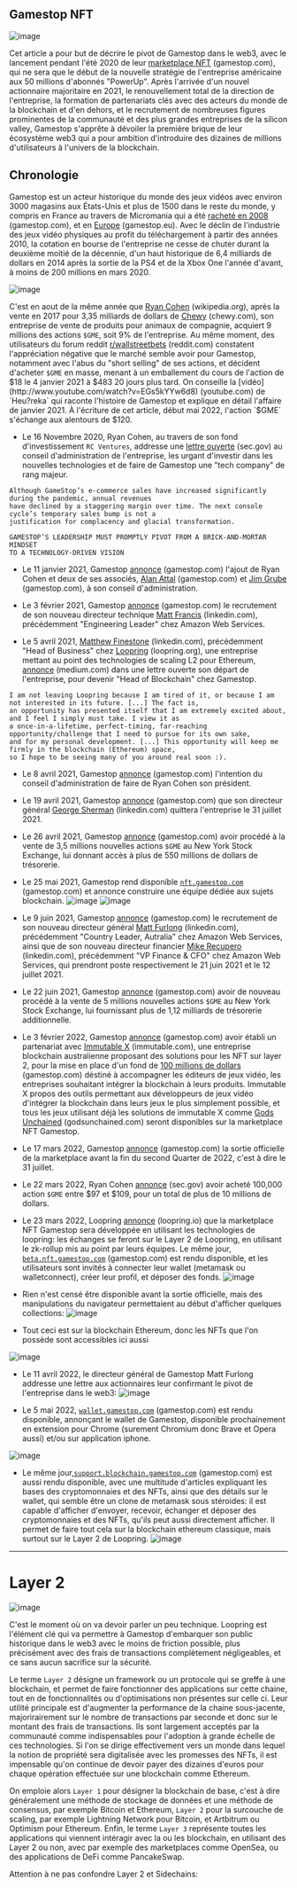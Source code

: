 ## Gamestop NFT
![image](https://miro.medium.com/max/1400/1*pFgkZ2x4VC1dlLxwHGo0Xw.png)

Cet article a pour but de décrire le pivot de Gamestop dans le web3, avec le lancement pendant l'été 2020 de leur [marketplace NFT](https://nft.gamestop.com/) (gamestop.com), 
qui ne sera que le début de la nouvelle stratégie de l'entreprise américaine aux 50 millions d'abonnés "PowerUp".
Après l'arrivée d'un nouvel actionnaire majoritaire en 2021, le renouvellement total de la direction de l'entreprise, 
la formation de partenariats clés avec des acteurs du monde de la blockchain et d'en dehors, et le recrutement 
de nombreuses figures prominentes de la communauté et des plus grandes entreprises de la silicon valley, 
Gamestop s'apprête à dévoiler la première brique de leur écosystème web3 qui a pour ambition d'introduire des dizaines 
de millions d'utilisateurs à l'univers de la blockchain.


## Chronologie

Gamestop est un acteur historique du monde des jeux vidéos avec environ 3000 magasins aux États-Unis et plus de 1500 dans
le reste du monde, y compris en France au travers de Micromania qui a été [racheté en 2008](https://news.gamestop.com/news-releases/news-release-details/gamestop-acquires-micromania-frances-leading-video-game-retailer) (gamestop.com),
et en [Europe](https://www.gamestop.eu/) (gamestop.eu). Avec le déclin de l'industrie des jeux vidéo physiques au profit
du téléchargement à partir des années 2010, la cotation en bourse de l'entreprise ne cesse de chuter durant la deuxième
moitié de la décennie, d'un haut historique de 6,4 milliards de dollars en 2014 après la sortie de la PS4 et de la 
Xbox One l'année d'avant, à moins de 200 millions en mars 2020.

![image](https://user-images.githubusercontent.com/105051534/167128840-6529b567-f9fa-42d9-9938-10f4e135650b.png)

C'est en aout de la même année que [Ryan Cohen](https://en.wikipedia.org/wiki/Ryan_Cohen) (wikipedia.org), après 
la vente en 2017 pour 3,35 milliards de dollars de [Chewy](https://www.chewy.com/) (chewy.com), son entreprise de vente de
produits pour animaux de compagnie, acquiert 9 millions des actions `$GME`, soit 9% de l'entreprise. Au même moment, 
des utilisateurs du forum reddit [r/wallstreetbets](https://www.reddit.com/r/wallstreetbets/) (reddit.com) constatent
l'appréciation négative que le marché semble avoir pour Gamestop, notamment avec l'abus du "short selling" de ses
actions, et décident d'acheter `$GME` en masse, menant à un emballement du cours de l'action de $18 le 4 janvier 2021 à
$483 20 jours plus tard. On conseille la [vidéo](http://www.youtube.com/watch?v=EGs5kYYw6d8) (youtube.com) 
de `Heu?reka` qui raconte l'histoire de Gamestop et explique en détail l'affaire de janvier 2021. À l'écriture de cet
article, début mai 2022, l'action `$GME` s'échange aux alentours de $120.

- Le 16 Novembre 2020, Ryan Cohen, au travers de son fond d'investissement `RC Ventures`, addresse une [lettre ouverte](https://www.sec.gov/Archives/edgar/data/1326380/000101359420000821/rc13da3-111620.pdf) (sec.gov)
au conseil d'administration de l'entreprise, les urgant d'investir dans les nouvelles technologies et de faire de 
Gamestop une "tech company" de rang majeur. 

```
Although GameStop’s e-commerce sales have increased significantly during the pandemic, annual revenues
have declined by a staggering margin over time. The next console cycle’s temporary sales bump is not a
justification for complacency and glacial transformation.

GAMESTOP’S LEADERSHIP MUST PROMPTLY PIVOT FROM A BRICK-AND-MORTAR MINDSET
TO A TECHNOLOGY-DRIVEN VISION
```

- Le 11 janvier 2021, Gamestop [annonce](https://news.gamestop.com/news-releases/news-release-details/gamestop-announces-additional-board-refreshment-accelerate) (gamestop.com)
l'ajout de Ryan Cohen et deux de ses associés, [Alan Attal](https://investor.gamestop.com/board-member/alan-attal) (gamestop.com)
et [Jim Grube](https://investor.gamestop.com/board-member/jim-grube) (gamestop.com), à son conseil d'administration.

- Le 3 février 2021, Gamestop [annonce](https://news.gamestop.com/news-releases/news-release-details/gamestop-appoints-chief-technology-officer) (gamestop.com)
le recrutement de son nouveau directeur technique [Matt Francis](https://www.linkedin.com/in/mattfrancis/) (linkedin.com),
précédemment "Engineering Leader" chez Amazon Web Services.

- Le 5 avril 2021, [Matthew Finestone](https://www.linkedin.com/in/matthew-finestone-7bb8ba51) (linkedin.com), précédemment
"Head of Business" chez [Loopring](https://loopring.org/#/) (loopring.org), une entreprise mettant au point des technologies 
de scaling L2 pour Ethereum, [annonce](https://matthewfinestone.medium.com/thank-you-loopring-16993766c200) (medium.com) 
dans une lettre ouverte son départ de l'entreprise, pour devenir "Head of Blockchain" chez Gamestop.

```
I am not leaving Loopring because I am tired of it, or because I am not interested in its future. [...] The fact is, 
an opportunity has presented itself that I am extremely excited about, and I feel I simply must take. I view it as 
a once-in-a-lifetime, perfect-timing, far-reaching opportunity/challenge that I need to pursue for its own sake, 
and for my personal development. [...] This opportunity will keep me firmly in the blockchain (Ethereum) space,
so I hope to be seeing many of you around real soon :).
```

- Le 8 avril 2021, Gamestop [annonce](https://news.gamestop.com/news-releases/news-release-details/gamestop-announces-slate-director-candidates-2021-annual-meeting) (gamestop.com)
l'intention du conseil d'administration de faire de Ryan Cohen son président.

- Le 19 avril 2021, Gamestop [annonce](https://news.gamestop.com/news-releases/news-release-details/gamestop-announces-chief-executive-officer-succession-plan) (gamestop.com)
que son directeur général [George Sherman](https://www.linkedin.com/in/georgesherman/) (linkedin.com) quittera l'entreprise le 31 juillet 2021.

- Le 26 avril 2021, Gamestop [annonce](https://news.gamestop.com/news-releases/news-release-details/gamestop-completes-market-equity-offering-program) (gamestop.com)
avoir procédé à la vente de 3,5 millions nouvelles actions `$GME` au New York Stock Exchange, lui donnant accès à plus de
550 millions de dollars de trésorerie.

- Le 25 mai 2021, Gamestop rend disponible [`nft.gamestop.com`](https://nft.gamestop.com/) (gamestop.com) et annonce
construire une équipe dédiée aux sujets blockchain.
![image](https://gmedd.com/wp-content/uploads/2021/05/gmenfts.png) ![image](https://gmedd.com/wp-content/uploads/2021/05/GMEnfts1-1.png)

- Le 9 juin 2021, Gamestop [annonce](https://news.gamestop.com/news-releases/news-release-details/gamestop-announces-appointments-chief-executive-officer-and) (gamestop.com)
le recrutement de son nouveau directeur général [Matt Furlong](https://www.linkedin.com/in/matt-furlong-/) (linkedin.com),
précédemment "Country Leader, Autralia" chez Amazon Web Services, ainsi que de son nouveau directeur financier 
[Mike Recupero](https://www.linkedin.com/in/mike-recupero-580741/) (linkedin.com), précédemment "VP Finance & CFO" chez
Amazon Web Services, qui prendront poste respectivement le 21 juin 2021 et le 12 juillet 2021.

- Le 22 juin 2021, Gamestop [annonce](https://news.gamestop.com/news-releases/news-release-details/gamestop-completes-market-equity-offering-program-0) (gamestop.com)
avoir de nouveau procédé à la vente de 5 millions nouvelles actions `$GME` au New York Stock Exchange, lui fournissant plus de
1,12 milliards de trésorerie additionnelle.

- Le 3 février 2022, Gamestop [annonce](https://news.gamestop.com/news-releases/news-release-details/gamestop-forms-partnership-immutable-x) (gamestop.com)
avoir établi un partenariat avec [Immutable X](https://www.immutable.com/) (immutable.com), une entreprise blockchain 
australienne proposant des solutions pour les NFT sur layer 2, pour la mise en place d'un fond de [100 millions de dollars](https://imxgrant.nft.gamestop.com/) (gamestop.com) déstiné à accompagner les éditeurs de jeux vidéo,
les entreprises souhaitant intégrer la blockchain à leurs produits. Immutable X propos des outils permettant aux 
développeurs de jeux vidéo d'intégrer la blockchain dans leurs jeux le plus simplement possible, et tous
les jeux utilisant déjà les solutions de immutable X comme [Gods Unchained](https://godsunchained.com/) (godsunchained.com)
seront disponibles sur la marketplace NFT Gamestop.

- Le 17 mars 2022, Gamestop [annonce](https://news.gamestop.com/news-releases/news-release-details/gamestop-reports-fourth-quarter-and-fiscal-year-2021-results) (gamestop.com)
la sortie officielle de la marketplace avant la fin du second Quarter de 2022, c'est à dire le 31 juillet.

- Le 22 mars 2022, Ryan Cohen [annonce](https://www.sec.gov/Archives/edgar/data/0001822844/000092189522000946/sc13da612128005_03222022.htm) (sec.gov)
avoir acheté 100,000 action `$GME` entre $97 et $109, pour un total de plus de 10 millions de dollars.

- Le 23 mars 2022, Loopring [annonce](https://medium.loopring.io/gamestop-nft-marketplace-powered-by-loopring-l2-6cdb9289d937) (loopring.io)
que la marketplace NFT Gamestop sera développée en utilisant les technologies de loopring: les échanges se feront sur 
le Layer 2 de Loopring, en utilisant le zk-rollup mis au point par leurs équipes. Le même jour, [`beta.nft.gamestop.com`](https://beta.nft.gamestop.com/) (gamestop.com)
est rendu disponible, et les utilisateurs sont invités à connecter leur wallet (metamask ou walletconnect), 
créer leur profil, et déposer des fonds.
![image](https://gmedd.com/wp-content/uploads/2022/03/gamestopnftprofile-1536x578.png)


- Rien n'est censé être disponible avant la sortie officielle, mais des manipulations du navigateur permettaient au 
début d'afficher quelques collections:
![image](https://gmedd.com/wp-content/uploads/2022/03/gmenftmarketplaceexplore-2048x1954.png)


- Tout ceci est sur la blockchain Ethereum, donc les NFTs que l'on possède sont accessibles ici aussi

![image](https://user-images.githubusercontent.com/105051534/167162783-744283ee-e0ec-4ff5-bec2-b01004aa6e56.png)

- Le 11 avril 2022, le directeur général de Gamestop Matt Furlong addresse une lettre aux actionnaires leur confirmant le 
pivot de l'entreprise dans le web3:
![image](https://gmedd.com/wp-content/uploads/2022/04/2022letterfromfurlong-1536x1094.png)

- Le 5 mai 2022, [`wallet.gamestop.com`](https://wallet.gamestop.com/) (gamestop.com) est rendu disponible, annonçant le
wallet de Gamestop, disponible prochainement en extension pour Chrome (surement Chromium donc Brave et Opera aussi) 
et/ou sur application iphone. 

![image](https://user-images.githubusercontent.com/105051534/168154102-d02d3b35-ecbd-41fc-9545-13e2e2b2e004.png)


- Le même jour,[`support.blockchain.gamestop.com`](https://support.blockchain.gamestop.com/hc/en-us) (gamestop.com)
est aussi rendu disponible, avec une multitude d'articles expliquant les bases des cryptomonnaies et des NFTs, ainsi que des
détails sur le wallet, qui semble être un clone de metamask sous stéroides: il est capable d'afficher d'envoyer, 
recevoir, échanger et déposer des cryptomonnaies et des NFTs, qu'ils peut aussi directement afficher. Il permet de faire
tout cela sur la blockchain ethereum classique, mais surtout sur le Layer 2 de Loopring.
![image](https://support.blockchain.gamestop.com/hc/article_attachments/5558780066579/send_on_l1.gif)

---
# Layer 2
![image](https://bitscrunch.com/wp-content/uploads/2022/03/image2.jpg)

C'est le moment où on va devoir parler un peu technique. Loopring est l'élément clé qui va permettre à Gamestop
d'embarquer son public historique dans le web3 avec le moins de friction possible, plus précisément avec des frais
de transactions complètement négligeables, et ce sans aucun sacrifice sur la sécurité.

Le terme `Layer 2` désigne un framework ou un protocole qui se greffe à une blockchain, et permet de faire fonctionner
des applications sur cette chaine, tout en de fonctionnalités ou d'optimisations non présentes sur celle ci. Leur utilité principale
est d'augmenter la performance de la chaine sous-jacente, majorirairement sur le nombre de transactions par seconde et
donc sur le montant des frais de transactions. Ils sont largement acceptés par la communauté comme indispensables pour
l'adoption à grande échelle de ces technologies. Si l'on se dirige effectivement vers un monde dans lequel la notion
de propriété sera digitalisée avec les promesses des NFTs, il est impensable qu'on continue de devoir payer des dizaines
d'euros pour chaque opération effectuée sur une blockchain comme Ethereum.

On emploie alors `Layer 1` pour désigner la blockchain de base, c'est à dire généralement une méthode de stockage de données
et une méthode de consensus, par exemple Bitcoin et Ethereum, `Layer 2` pour la surcouche de scaling, par exemple
Lightning Network pour Bitcoin, et Artbitrum ou Optimism pour Ethereum. Enfin, le terme `Layer 3` représente toutes les applications
qui viennent intéragir avec la ou les blockchain, en utilisant des Layer 2 ou non, avec par exemple des marketplaces
comme OpenSea, ou des applications de DeFi comme PancakeSwap.

Attention à ne pas confondre Layer 2 et Sidechains: 
